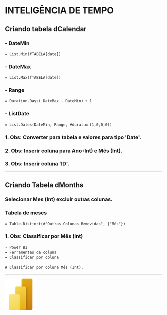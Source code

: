 # INTELIGÊNCIA DE TEMPO

## Criando tabela dCalendar

### - DateMin

```
= List.Min(fTABELA[date])
```

### - DateMax

```
= List.Max(fTABELA[date])
```

### - Range

```
= Duration.Days( DateMax - DateMin) + 1
```

### - ListDate

```
= List.Dates(DateMin, Range, #duration(1,0,0,0))
```

### 1. Obs: Converter para tabela e valores para tipo 'Date'.

### 2. Obs: Inserir coluna para Ano (Int) e Mês (Int).

### 3. Obs: Inserir coluna 'ID'.

---

## Criando Tabela dMonths

### Selecionar Mes (Int) excluir outras colunas.

### Tabela de meses
```
= Table.Distinct(#"Outras Colunas Removidas", {"Mês"})
```

### 1. Obs: Classificar por Mês (Int)

```
- Power BI
→ Ferramentas da coluna
→ Classificar por coluna

# Classificar por coluna Mês (Int).
```




---

<img src="../power-bi.svg" alt="Power BI Logo" style="height: 100px;">
